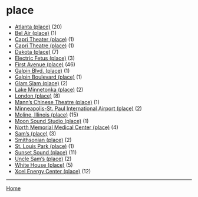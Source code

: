 # place

  * [Atlanta (place)](./place/atlanta/) (20)
  * [Bel Air (place)](./place/bel-air/) (1)
  * [Capri Theater  (place)](./place/capri-theater/) (1)
  * [Capri Theatre (place)](./place/capri-theatre/) (1)
  * [Dakota (place)](./place/dakota/) (7)
  * [Electric Fetus (place)](./place/electric-fetus/) (3)
  * [First Avenue (place)](./place/first-avenue/) (46)
  * [Galpin Blvd. (place)](./place/galpin-blvd/) (1)
  * [Galpin Boulevard (place)](./place/galpin-boulevard/) (1)
  * [Glam Slam (place)](./place/glam-slam/) (2)
  * [Lake Minnetonka (place)](./place/lake-minnetonka/) (2)
  * [London (place)](./place/london/) (8)
  * [Mann’s Chinese Theatre (place)](./place/mann-s-chinese-theatre/) (1)
  * [Minneapolis-St. Paul International Airport (place)](./place/minneapolis-st-paul-international-airport/) (2)
  * [Moline, Illinois (place)](./place/moline-illinois/) (15)
  * [Moon Sound Studio (place)](./place/moon-sound-studio/) (1)
  * [North Memorial Medical Center (place)](./place/north-memorial-medical-center/) (4)
  * [Sam’s (place)](./place/sam-s/) (3)
  * [Smithsonian (place)](./place/smithsonian/) (2)
  * [St. Louis Park (place)](./place/st-louis-park/) (1)
  * [Sunset Sound (place)](./place/sunset-sound/) (11)
  * [Uncle Sam’s (place)](./place/uncle-sam-s/) (2)
  * [White House (place)](./place/white-house/) (5)
  * [Xcel Energy Center (place)](./place/xcel-energy-center/) (12)

----

[Home](../)
